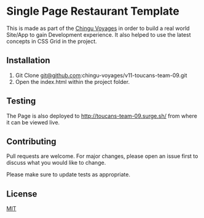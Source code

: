 # Single Page Restaurant Template

This is made as part of the [Chingu Voyages](http://chingu.io) in order to build a real world Site/App to gain Development experience. It also helped to use the latest concepts in CSS Grid in the project.

## Installation

1. Git Clone git@github.com:chingu-voyages/v11-toucans-team-09.git
2. Open the index.html within the project folder.


## Testing

The Page is also deployed to http://toucans-team-09.surge.sh/ from where it can be viewed live.

## Contributing
Pull requests are welcome. For major changes, please open an issue first to discuss what you would like to change.

Please make sure to update tests as appropriate.

## License
[MIT](https://choosealicense.com/licenses/mit/)
